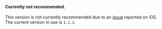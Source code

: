#### Currently not recommended.

This version is not currently recommended due to an [issue](https://github.com/react-native-community/react-native-cameraroll/issues/162) reported on iOS. The current version in use is `1.1.2`.
